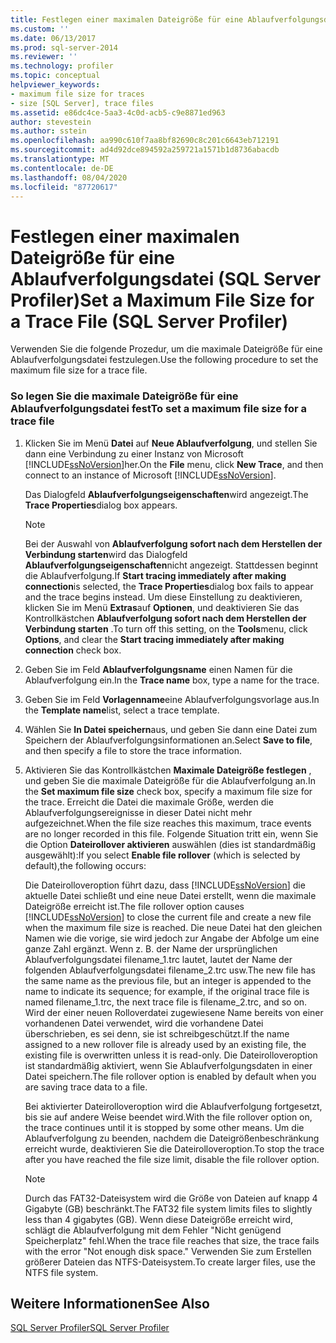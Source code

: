 ```yaml
---
title: Festlegen einer maximalen Dateigröße für eine Ablaufverfolgungsdatei (SQL Server Profiler) | Microsoft-Dokumentation
ms.custom: ''
ms.date: 06/13/2017
ms.prod: sql-server-2014
ms.reviewer: ''
ms.technology: profiler
ms.topic: conceptual
helpviewer_keywords:
- maximum file size for traces
- size [SQL Server], trace files
ms.assetid: e86dc4ce-5aa3-4c0d-acb5-c9e8871ed963
author: stevestein
ms.author: sstein
ms.openlocfilehash: aa990c610f7aa8bf82690c8c201c6643eb712191
ms.sourcegitcommit: ad4d92dce894592a259721a1571b1d8736abacdb
ms.translationtype: MT
ms.contentlocale: de-DE
ms.lasthandoff: 08/04/2020
ms.locfileid: "87720617"
---
```

# <a name="set-a-maximum-file-size-for-a-trace-file-sql-server-profiler"></a><span data-ttu-id="4c9d7-102">Festlegen einer maximalen Dateigröße für eine Ablaufverfolgungsdatei (SQL Server Profiler)</span><span class="sxs-lookup"><span data-stu-id="4c9d7-102">Set a Maximum File Size for a Trace File (SQL Server Profiler)</span></span>
  <span data-ttu-id="4c9d7-103">Verwenden Sie die folgende Prozedur, um die maximale Dateigröße für eine Ablaufverfolgungsdatei festzulegen.</span><span class="sxs-lookup"><span data-stu-id="4c9d7-103">Use the following procedure to set the maximum file size for a trace file.</span></span>  
  
### <a name="to-set-a-maximum-file-size-for-a-trace-file"></a><span data-ttu-id="4c9d7-104">So legen Sie die maximale Dateigröße für eine Ablaufverfolgungsdatei fest</span><span class="sxs-lookup"><span data-stu-id="4c9d7-104">To set a maximum file size for a trace file</span></span>  
  
1.  <span data-ttu-id="4c9d7-105">Klicken Sie im Menü **Datei** auf **Neue Ablaufverfolgung**, und stellen Sie dann eine Verbindung zu einer Instanz von Microsoft [!INCLUDE[ssNoVersion](../../includes/ssnoversion-md.md)]her.</span><span class="sxs-lookup"><span data-stu-id="4c9d7-105">On the **File** menu, click **New Trace**, and then connect to an instance of Microsoft [!INCLUDE[ssNoVersion](../../includes/ssnoversion-md.md)].</span></span>  
  
     <span data-ttu-id="4c9d7-106">Das Dialogfeld **Ablaufverfolgungseigenschaften**wird angezeigt.</span><span class="sxs-lookup"><span data-stu-id="4c9d7-106">The **Trace Properties**dialog box appears.</span></span>  
  
    > [!NOTE]  
    >  <span data-ttu-id="4c9d7-107">Bei der Auswahl von **Ablaufverfolgung sofort nach dem Herstellen der Verbindung starten**wird das Dialogfeld **Ablaufverfolgungseigenschaften**nicht angezeigt. Stattdessen beginnt die Ablaufverfolgung.</span><span class="sxs-lookup"><span data-stu-id="4c9d7-107">If **Start tracing immediately after making connection**is selected, the **Trace Properties**dialog box fails to appear and the trace begins instead.</span></span> <span data-ttu-id="4c9d7-108">Um diese Einstellung zu deaktivieren, klicken Sie im Menü **Extras**auf **Optionen**, und deaktivieren Sie das Kontrollkästchen **Ablaufverfolgung sofort nach dem Herstellen der Verbindung starten** .</span><span class="sxs-lookup"><span data-stu-id="4c9d7-108">To turn off this setting, on the **Tools**menu, click **Options**, and clear the **Start tracing immediately after making connection** check box.</span></span>  
  
2.  <span data-ttu-id="4c9d7-109">Geben Sie im Feld **Ablaufverfolgungsname** einen Namen für die Ablaufverfolgung ein.</span><span class="sxs-lookup"><span data-stu-id="4c9d7-109">In the **Trace name** box, type a name for the trace.</span></span>  
  
3.  <span data-ttu-id="4c9d7-110">Geben Sie im Feld **Vorlagenname**eine Ablaufverfolgungsvorlage aus.</span><span class="sxs-lookup"><span data-stu-id="4c9d7-110">In the **Template name**list, select a trace template.</span></span>  
  
4.  <span data-ttu-id="4c9d7-111">Wählen Sie **In Datei speichern**aus, und geben Sie dann eine Datei zum Speichern der Ablaufverfolgungsinformationen an.</span><span class="sxs-lookup"><span data-stu-id="4c9d7-111">Select **Save to file**, and then specify a file to store the trace information.</span></span>  
  
5.  <span data-ttu-id="4c9d7-112">Aktivieren Sie das Kontrollkästchen **Maximale Dateigröße festlegen** , und geben Sie die maximale Dateigröße für die Ablaufverfolgung an.</span><span class="sxs-lookup"><span data-stu-id="4c9d7-112">In the **Set maximum file size** check box, specify a maximum file size for the trace.</span></span> <span data-ttu-id="4c9d7-113">Erreicht die Datei die maximale Größe, werden die Ablaufverfolgungsereignisse in dieser Datei nicht mehr aufgezeichnet.</span><span class="sxs-lookup"><span data-stu-id="4c9d7-113">When the file size reaches this maximum, trace events are no longer recorded in this file.</span></span> <span data-ttu-id="4c9d7-114">Folgende Situation tritt ein, wenn Sie die Option **Dateirollover aktivieren** auswählen (dies ist standardmäßig ausgewählt):</span><span class="sxs-lookup"><span data-stu-id="4c9d7-114">If you select **Enable file rollover** (which is selected by default),the following occurs:</span></span>  
  
     <span data-ttu-id="4c9d7-115">Die Dateirolloveroption führt dazu, dass [!INCLUDE[ssNoVersion](../../includes/ssnoversion-md.md)] die aktuelle Datei schließt und eine neue Datei erstellt, wenn die maximale Dateigröße erreicht ist.</span><span class="sxs-lookup"><span data-stu-id="4c9d7-115">The file rollover option causes [!INCLUDE[ssNoVersion](../../includes/ssnoversion-md.md)] to close the current file and create a new file when the maximum file size is reached.</span></span> <span data-ttu-id="4c9d7-116">Die neue Datei hat den gleichen Namen wie die vorige, sie wird jedoch zur Angabe der Abfolge um eine ganze Zahl ergänzt. Wenn z. B. der Name der ursprünglichen Ablaufverfolgungsdatei filename_1.trc lautet, lautet der Name der folgenden Ablaufverfolgungsdatei filename_2.trc usw.</span><span class="sxs-lookup"><span data-stu-id="4c9d7-116">The new file has the same name as the previous file, but an integer is appended to the name to indicate its sequence; for example, if the original trace file is named filename_1.trc, the next trace file is filename_2.trc, and so on.</span></span> <span data-ttu-id="4c9d7-117">Wird der einer neuen Rolloverdatei zugewiesene Name bereits von einer vorhandenen Datei verwendet, wird die vorhandene Datei überschrieben, es sei denn, sie ist schreibgeschützt.</span><span class="sxs-lookup"><span data-stu-id="4c9d7-117">If the name assigned to a new rollover file is already used by an existing file, the existing file is overwritten unless it is read-only.</span></span> <span data-ttu-id="4c9d7-118">Die Dateirolloveroption ist standardmäßig aktiviert, wenn Sie Ablaufverfolgungsdaten in einer Datei speichern.</span><span class="sxs-lookup"><span data-stu-id="4c9d7-118">The file rollover option is enabled by default when you are saving trace data to a file.</span></span>  
  
     <span data-ttu-id="4c9d7-119">Bei aktivierter Dateirolloveroption wird die Ablaufverfolgung fortgesetzt, bis sie auf andere Weise beendet wird.</span><span class="sxs-lookup"><span data-stu-id="4c9d7-119">With the file rollover option on, the trace continues until it is stopped by some other means.</span></span> <span data-ttu-id="4c9d7-120">Um die Ablaufverfolgung zu beenden, nachdem die Dateigrößenbeschränkung erreicht wurde, deaktivieren Sie die Dateirolloveroption.</span><span class="sxs-lookup"><span data-stu-id="4c9d7-120">To stop the trace after you have reached the file size limit, disable the file rollover option.</span></span>  
  
    > [!NOTE]  
    >  <span data-ttu-id="4c9d7-121">Durch das FAT32-Dateisystem wird die Größe von Dateien auf knapp 4 Gigabyte (GB) beschränkt.</span><span class="sxs-lookup"><span data-stu-id="4c9d7-121">The FAT32 file system limits files to slightly less than 4 gigabytes (GB).</span></span> <span data-ttu-id="4c9d7-122">Wenn diese Dateigröße erreicht wird, schlägt die Ablaufverfolgung mit dem Fehler "Nicht genügend Speicherplatz" fehl.</span><span class="sxs-lookup"><span data-stu-id="4c9d7-122">When the trace file reaches that size, the trace fails with the error "Not enough disk space."</span></span> <span data-ttu-id="4c9d7-123">Verwenden Sie zum Erstellen größerer Dateien das NTFS-Dateisystem.</span><span class="sxs-lookup"><span data-stu-id="4c9d7-123">To create larger files, use the NTFS file system.</span></span>  
  
## <a name="see-also"></a><span data-ttu-id="4c9d7-124">Weitere Informationen</span><span class="sxs-lookup"><span data-stu-id="4c9d7-124">See Also</span></span>  
 [<span data-ttu-id="4c9d7-125">SQL Server Profiler</span><span class="sxs-lookup"><span data-stu-id="4c9d7-125">SQL Server Profiler</span></span>](sql-server-profiler.md)  
  
  
